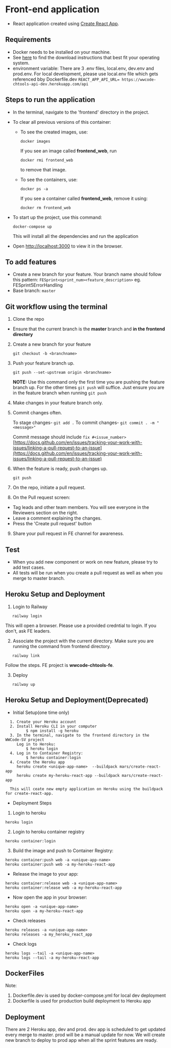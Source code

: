 # Front-end application

- React application created using [Create React App](https://github.com/facebook/create-react-app).

## Requirements

- Docker needs to be installed on your machine.
- See [here](https://docs.docker.com/engine/install/) to find the download instructions that best fit your operating system.
- environment variable: 
   There are 3 .env files, local.env, dev.env and prod.env. For local development, please use local.env file which gets referenced bby Dockerfile.dev
```REACT_APP_API_URL= https://wwcode-chtools-api-dev.herokuapp.com/api```
## Steps to run the application

- In the terminal, navigate to the 'frontend' directory in the project.

- To clear all previous versions of this container:  

  - To see the created images, use:
    ```
    docker images
    ```
    If you see an image called **frontend_web**, run
    ```
    docker rmi frontend_web
    ```
    to remove that image.

  - To see the containers, use:
    ```
    docker ps -a
    ```
    If you see a container called **frontend_web**, remove it using:
    ```
    docker rm frontend_web
    ```
- To start up the project, use this command:

  ```
  docker-compose up
  ```

  This will install all the dependencies and run the application

- Open [http://localhost:3000](http://localhost:3000) to view it in the browser.

## To add features

- Create a new branch for your feature. Your branch name should follow this pattern: `FESprint<sprint_num><feature_description>` eg. FESprint5ErrorHandling
- Base branch: `master`


## Git workflow using the terminal

1. Clone the repo

- Ensure that the current branch is the **master** branch and **in the frontend directory**

2. Create a new branch for your feature

   `git checkout -b <branchname>`

3. Push your feature branch up.

   `git push --set-upstream origin <branchname>`

   **NOTE:** Use this command only the first time you are pushing the feature branch up. For the other times `git push` will suffice. Just ensure you are in the feature branch when running `git push`

4. Make changes in your feature branch only.

5. Commit changes often.

   To stage changes- `git add .`
   To commit changes- `git commit . -m "<message>"`
   
   Commit message should include `fix #<issue_number>`
   [https://docs.github.com/en/issues/tracking-your-work-with-issues/linking-a-pull-request-to-an-issue](https://docs.github.com/en/issues/tracking-your-work-with-issues/linking-a-pull-request-to-an-issue)

6. When the feature is ready, push changes up.

   `git push`

7. On the repo, initiate a pull request.

8. On the Pull request screen:

- Tag leads and other team members. You will see everyone in the Reviewers section on the right.
- Leave a comment explaining the changes.
- Press the 'Create pull request' button

9. Share your pull request in FE channel for awareness. 

## Test

- When you add new component or work on new feature, please try to add test cases. 
- All tests will be run when you create a pull request as well as when you merge to master branch.

## Heroku Setup and Deployment
   1. Login to Railway
```
   railway login
```
   This will open a browser. Please use a provided credntial to login. If you don't, ask FE leaders.

   2. Associate the project with the current directory. Make sure you are running the command from frontend directory.
```
   railway link
```
   Follow the steps. FE project is <b>wwcode-chtools-fe</b>.

   3. Deploy
```
   railway up
```
   
## Heroku Setup and Deployment(Deprecated)

* Initial Setup(one time only)
```
  1. Create your Heroku account
  2. Install Heroku CLI in your computer
         $ npm install -g heroku
  3. In the terminal, navigate to the frontend directory in the WWCode-SV project
     Log in to Heroku:
         $ heroku login
  4. Log in to Container Registry:
         $ heroku container:login
  4. Create the Heroku app 
     heroku create <unique-app-name>  --buildpack mars/create-react-app
     heroku create my-heroku-react-app --buildpack mars/create-react-app 

  This will ceate new empty application on Heroku using the buildpack for create-react-app.
```
* Deployment Steps

1. Login to heroku
```
heroku login
```
2. Login to heroku container registry
```
heroku container:login
```
3. Build the image and push to Container Registry:
```
heroku container:push web -a <unique-app-name>
heroku container:push web -a my-heroku-react-app
```
* Release the image to your app:
```
heroku container:release web -a <unique-app-name>
heroku container:release web -a my-heroku-react-app
```
* Now open the app in your browser:
```
heroku open -a <unique-app-name>
heroku open -a my-heroku-react-app
```
* Check releases
```
heroku releases -a <unique-app-name>
heroku releases -a my_heroku_react_app
```
* Check logs
```
heroku logs --tail -a <unique-app-name>
heroku logs --tail -a my-heroku-react-app
```

## DockerFiles
Note:  
1. Dockerfile.dev is used by docker-compose.yml for local dev deployment
2. Dockerfile is used for production build deployment to Heroku app

## Deployment

There are 2 Heroku app, dev and prod. dev app is scheduled to get updated every merge to master. prod will be a manual update for now. We will create new branch to deploy to prod app when all the sprint features are ready. 